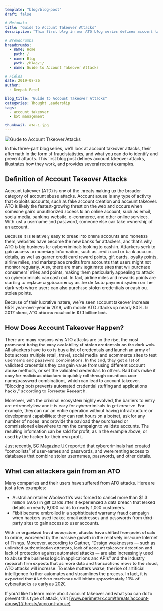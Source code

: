 ```yaml
---
template: "blog/blog-post"
draft: false

# Metadata
title: "Guide to Account Takeover Attacks"
description: "This first blog in our ATO blog series defines account takeover attacks, illustrates how they work, and provides several recent examples."

# Breadcrumbs
breadcrumbs:
  - name: Home
    path: /
  - name: Blog
    path: /blog/1/
  - name: Guide to Account Takeover Attacks

# Fields
date: 2019-08-26
author:
  - Deepak Patel

blog_title: "Guide to Account Takeover Attacks"
categories: Thought Leadership
tags:
  - account takeover
  - bot management

thumbnail: ato-1.jpg
---
```


![Guide to Account Takeover Attacks](/assets/images/blog/ato-1.jpg)<br>

In this three-part blog series, we’ll look at account takeover attacks, their aftermath in the form of fraud statistics, and what you can do to identify and prevent attacks. This first blog post defines account takeover attacks, illustrates how they work, and provides several recent examples.

## Definition of Account Takeover Attacks

Account takeover (ATO) is one of the threats making up the broader category of account abuse attacks. Account abuse is any type of activity that exploits accounts, such as fake account creation and account takeover. ATO is likely the fastest-growing threat on the web and occurs when someone gains unauthorized access to an online account, such as email, social media, banking, website, e-commerce, and other online services. With just a username and password, someone else can take ownership of an account.

Because it is relatively easy to break into online accounts and monetize them, websites have become the new banks for attackers, and that’s why ATO is big business for cybercriminals looking to cash in. Attackers seek to gain access to monetary information, such as credit card or bank account details, as well as garner credit card reward points, gift cards, loyalty points, airline miles, and marketplace credits from accounts that users might not monitor regularly. Also, there are many legitimate sites that will purchase consumers’ miles and points, making them particularly appealing to attack so cybercriminals can cash out. In fact, airline miles and rewards points are starting to replace cryptocurrency as the de facto payment system on the dark web where users can also purchase stolen credentials or cash out stolen points.

Because of their lucrative nature, we’ve seen account takeover increase 65% year-over-year in 2019, with mobile ATO attacks up nearly 80%. In 2017 alone, ATO attacks resulted in \$5.1 billion lost.

## How Does Account Takeover Happen?

There are many reasons why ATO attacks are on the rise, the most prominent being the easy availability of stolen credentials on the dark web. All attackers have to do is buy a list of credentials and launch an army of bots across multiple retail, travel, social media, and ecommerce sites to test username and password combinations. In the end, they get a list of validated credentials they can gain value from using different account abuse methods, or sell the validated credentials to others. Bad bots make it easy for malicious attackers to quickly roll through countless user-name/password combinations, which can lead to account takeover. “Blocking bots prevents automated credential stuffing and applications hacks,” according to Forrester Research.

Moreover, with the criminal ecosystem highly evolved, the barriers to entry are extremely low and it is easy for cybercriminals to get creative. For example, they can run an entire operation without having infrastructure or development capabilities: they can rent hours on a botnet, ask for any number of nodes, and provide the payload they purchased or commissioned elsewhere to run the campaign to validate accounts. The resulting information can be sold for profit, as in the example above, or used by the hacker for their own profit.

Just recently, [SC Magazine UK](https://www.scmagazineuk.com/combolists-as-a-service-added-threat-landscape/article/1592697) reported that cybercriminals had created “combolists” of user-names and passwords, and were renting access to databases that combine stolen usernames, passwords, and other details.

## What can attackers gain from an ATO

Many companies and their users have suffered from ATO attacks. Here are just a few examples:

- Australian retailer Woolworth’s was forced to cancel more than \$1.3 million (AUS) in gift cards after it experienced a data breach that leaked details on nearly 8,000 cards to nearly 1,000 customers.
- Fitbit became embroiled in a sophisticated warranty fraud campaign when hackers used leaked email addresses and passwords from third-party sites to gain access to user accounts.

With an organized fraud ecosystem, attacks have shifted from point of sale to online, worsened by the massive growth in the relatively insecure Internet of Things. Moreover, according to Gartner, “Design weaknesses — such as unlimited authentication attempts, lack of account takeover detection and lack of protection against automated attacks — are also increasingly used to abuse the business logic in applications and APIs” and the industry research firm expects that as more data and transactions move to the cloud, ATO attacks will increase. To make matters worse, the rise of artificial intelligence further automates and streamlines the process. In fact, it is expected that AI-driven machines will initiate approximately 10% of cyberattacks as early as 2020.

If you’d like to learn more about account takeover and what you can do to prevent this type of attack, visit [www.perimeterx.com/threats/account-abuse/](/threats/account-abuse)
